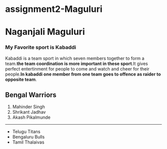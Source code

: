 # assignment2-Maguluri
# Naganjali Maguluri
### My Favorite sport is Kabaddi 
Kabaddi is a team sport in which seven members together to form a team.**the team coordination is more important in these sport**.It gives perfect entertinment for people to come and watch and cheer for their people.**In kabaddi one member from one team goes to offence as raider to opposite team**.

Bengal Warriors
-----------
1. Mahinder Singh
2. Shrikant Jadhav
3. Akash Pikalmunde

-----------
* Telugu Titans
* Bengaluru Bulls
* Tamil Thalaivas
